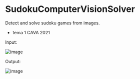 # SudokuComputerVisionSolver
Detect and solve sudoku games from images.
- tema 1 CAVA 2021
  
Input:

![image](https://github.com/cata1212112/SudokuComputerVisionSolver/assets/48752183/f2a5456c-9e24-44c9-85e0-9cc0903a2b94)

Output:

![image](https://github.com/cata1212112/SudokuComputerVisionSolver/assets/48752183/d8e90160-a827-4cb8-9110-1963d4c9c7d6)
